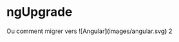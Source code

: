 # ngUpgrade
<div class="subtitle" >
    <div>Ou comment migrer vers ![Angular](images/angular.svg) <span class="angular-version">2</span>
</div>
</div>